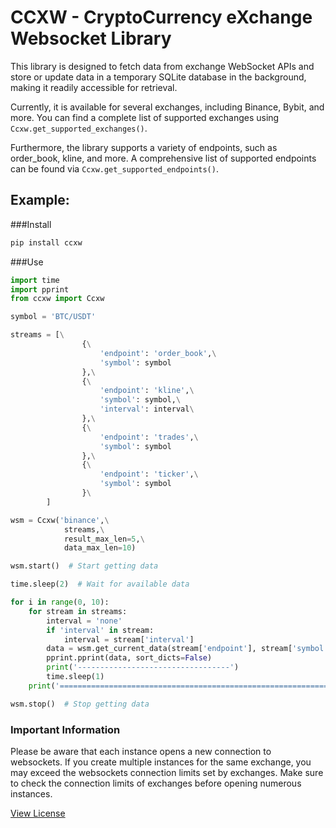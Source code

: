 
# CCXW - CryptoCurrency eXchange Websocket Library

This library is designed to fetch data from exchange WebSocket APIs and store or update data in a temporary SQLite database in the background, making it readily accessible for retrieval. 

Currently, it is available for several exchanges, including Binance, Bybit, and more. You can find a complete list of supported exchanges using `Ccxw.get_supported_exchanges()`.

Furthermore, the library supports a variety of endpoints, such as order_book, kline, and more. A comprehensive list of supported endpoints can be found via `Ccxw.get_supported_endpoints()`.

## Example:

###Install
```bash
pip install ccxw
```
###Use

```python
import time
import pprint
from ccxw import Ccxw

symbol = 'BTC/USDT'

streams = [\
                {\
                    'endpoint': 'order_book',\
                    'symbol': symbol
                },\
                {\
                    'endpoint': 'kline',\
                    'symbol': symbol,\
                    'interval': interval\
                },\
                {\
                    'endpoint': 'trades',\
                    'symbol': symbol
                },\
                {\
                    'endpoint': 'ticker',\
                    'symbol': symbol
                }\
        ]

wsm = Ccxw('binance',\
            streams,\
            result_max_len=5,\
            data_max_len=10)

wsm.start()  # Start getting data

time.sleep(2)  # Wait for available data

for i in range(0, 10):
    for stream in streams:
        interval = 'none'
        if 'interval' in stream:
            interval = stream['interval']
        data = wsm.get_current_data(stream['endpoint'], stream['symbol'], interval)
        pprint.pprint(data, sort_dicts=False)
        print('----------------------------------')
        time.sleep(1)
    print('============================================================')

wsm.stop()  # Stop getting data
```

### Important Information

Please be aware that each instance opens a new connection to websockets. If you create multiple instances for the same exchange, you may exceed the websockets connection limits set by exchanges. Make sure to check the connection limits of exchanges before opening numerous instances.

[View License](LICENSE)
